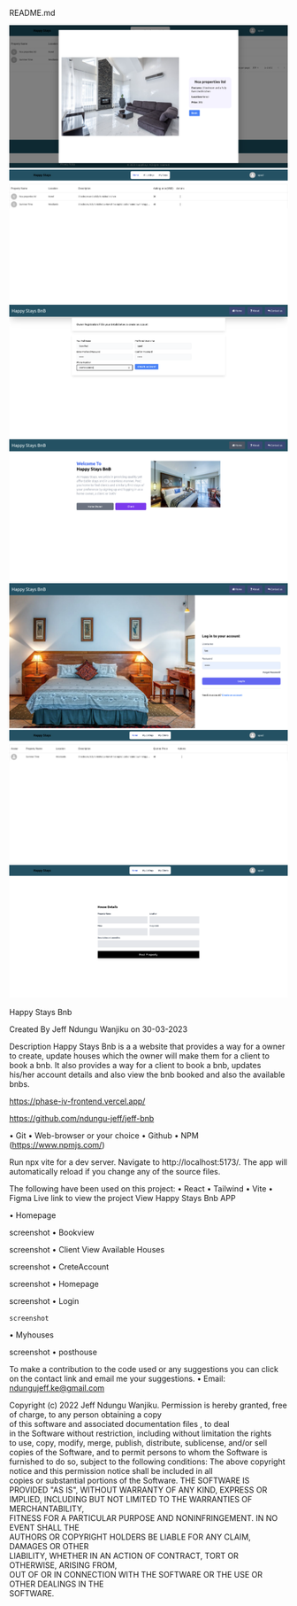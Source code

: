 README.md

![alt text](./images/Bookview.png)
![alt text](./images/Client%20view%20Available%20bnb.png)
![alt text](./images/CreteAccount.png)
![alt text](./images/Homepage.png)
![alt text](./images/Login.png)
![alt text](./images/Myhouses.png)
![alt text](./images/posthouse.png)


Happy Stays Bnb

Created By Jeff Ndungu Wanjiku on 30-03-2023

Description
Happy Stays Bnb is a a website that provides a way for a owner to create, update houses which the owner will make them for a client to book a bnb. It also provides a way for a client to book a bnb, updates his/her account details and also view the bnb booked and also the available bnbs.


<!-- Deployment link  -->
https://phase-iv-frontend.vercel.app/

<!-- GITHUB LINK FOR THE BACKEND -->
https://github.com/ndungu-jeff/jeff-bnb

<!-- Setup Requirements -->
• Git
• Web-browser or your choice
• Github
• NPM (https://www.npmjs.com/)

<!-- Development server -->
Run npx vite for a dev server. Navigate to http://localhost:5173/. The app will automatically reload if you change any of the source files.

<!-- Technologies Used -->
The following have been used on this project:
• React
• Tailwind
• Vite
• Figma
Live link to view the project View Happy Stays Bnb APP
<!-- Screenshots Of the Figma Design -->
• Homepage
   
   screenshot
• Bookview
   
   screenshot
• Client View Available Houses
   
   screenshot
• CreteAccount
   
   screenshot
• Homepage
   
   screenshot
• Login
   
    screenshot
• Myhouses

 screenshot
• posthouse
   
To make a contribution to the code used or any suggestions you can click on the contact link and email me your suggestions.
• Email: ndungujeff.ke@gmail.com
<!-- License -->
Copyright (c) 2022 Jeff Ndungu Wanjiku.
Permission is hereby granted, free of charge, to any person obtaining a copy  
of this software and associated documentation files , to deal  
in the Software without restriction, including without limitation the rights  
to use, copy, modify, merge, publish, distribute, sublicense, and/or sell  
copies of the Software, and to permit persons to whom the Software is  
furnished to do so, subject to the following conditions:
The above copyright notice and this permission notice shall be included in all  
copies or substantial portions of the Software.
THE SOFTWARE IS PROVIDED "AS IS", WITHOUT WARRANTY OF ANY KIND, EXPRESS OR  
IMPLIED, INCLUDING BUT NOT LIMITED TO THE WARRANTIES OF MERCHANTABILITY,  
FITNESS FOR A PARTICULAR PURPOSE AND NONINFRINGEMENT. IN NO EVENT SHALL THE  
AUTHORS OR COPYRIGHT HOLDERS BE LIABLE FOR ANY CLAIM, DAMAGES OR OTHER  
LIABILITY, WHETHER IN AN ACTION OF CONTRACT, TORT OR OTHERWISE, ARISING FROM,  
OUT OF OR IN CONNECTION WITH THE SOFTWARE OR THE USE OR OTHER DEALINGS IN THE  
SOFTWARE.